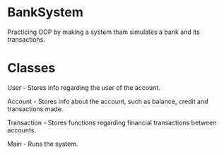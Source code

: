 # BankSystem
Practicing OOP by making a system tham simulates a bank and its transactions.

# Classes
User - Stores info regarding the user of the account.

Account - Stores info about the account, such as balance, credit and transactions made.

Transaction - Stores functions regarding financial transactions between accounts.

Main - Runs the system.
